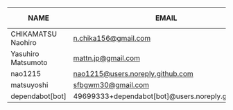 |        NAME        |                       EMAIL                       | +(APPEND) | -(DELETE) |
|--------------------|---------------------------------------------------|-----------|-----------|
| CHIKAMATSU Naohiro | n.chika156@gmail.com                              |      4673 |      1260 |
| Yasuhiro Matsumoto | mattn.jp@gmail.com                                |        19 |        32 |
| nao1215            | nao1215@users.noreply.github.com                  |        12 |         4 |
| matsuyoshi         | sfbgwm30@gmail.com                                |         5 |         6 |
| dependabot[bot]    | 49699333+dependabot[bot]@users.noreply.github.com |         0 |         0 |
